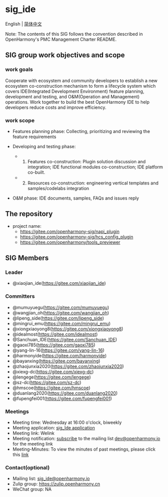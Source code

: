 # sig_ide

English | [简体中文](./sig_ide_cn.md)

Note: The contents of this SIG follows the convention described in OpenHarmony's PMC Management Charter README.

## SIG group work objectives and scope

### work goals

Cooperate with ecosystem and community developers to establish a new ecosystem co-construction mechanism to form a lifecycle system which covers IDE(Integrated Development Environment) feature planning, development and testing, and O&M(Operation and Management) operations.  Work together to build the best OpenHarmony IDE to help developers reduce costs and improve efficiency.

### work scope

+ Features planning phase:
Collecting, prioritizing and reviewing the feature requirements
+ Developing and testing phase:
  + 1) Features co-construction:
      Plugin solution discussion and integration; IDE functional modules co-construction; IDE platform co-built.
  + 2) Resources co-construction: engineering vertical templates and samples/codelabs integration

+ O&M phase:
IDE documents, samples, FAQs and  issues reply

## The repository

+ project name:
  + <https://gitee.com/openharmony-sig/napi_plugin>
  + <https://gitee.com/openharmony-sig/hcs_config_plugin>
  + <https://gitee.com/openharmony/tools_previewer>

## SIG Members

### Leader

+ @xiaojian_ide(<https://gitee.com/xiaojian_ide>)

### Committers

+ @mumuyuegu(<https://gitee.com/mumuyuegu>)
+ @wangjian_oh(<https://gitee.com/wangjian_oh>)
+ @lipeng_side(<https://gitee.com/lipeng_side>)
+ @mingrui_emu(<https://gitee.com/mingrui_emu>)
+ @xiongxiaoyong8(<https://gitee.com/xiongxiaoyong8>)
+ @idealmost(<https://gitee.com/idealmost>)
+ @Sanchuan_IDE(<https://gitee.com/Sanchuan_IDE>)
+ @gaoxi785(<https://gitee.com/gaoxi785>)
+ @yang-lin-16(<https://gitee.com/yang-lin-16>)
+ @harmonyide(<https://gitee.com/harmonyide>)
+ @bayanxing(<https://gitee.com/bayanxing>)
+ @zhaojunxia2020(<https://gitee.com/zhaojunxia2020>)
+ @xiexg-dc(<https://gitee.com/xiexg-dc>)
+ @lengege(<https://gitee.com/lengege>)
+ @sz-dc(<https://gitee.com/sz-dc>)
+ @hmscoe(<https://gitee.com/hmscoe>)
+ @duanlang2020(<https://gitee.com/duanlang2020>)
+ @fupengfei001(<https://gitee.com/fupengfei001>)

### Meetings

+ Meeting time: Wednesday at 16:00 o'clock, biweekly
+ Meeting application: [sig_Ide application](https://shimo.im/docs/RKAWVD8p8OiOVek8)
+ Meeting link: Welink
+ Meeting notification: [subscribe](https://lists.openatom.io/postorius/lists/dev.openharmony.io) to the mailing list dev@openharmony.io for the meeting link
+ Meeting-Minutes: To view the minutes of past meetings, please click this [link](https://gitee.com/openharmony-sig/sig-content/tree/master/ide/meetings)

### Contact(optional)

+ Mailing list: sig_ide@openharmony.io
+ Zulip group: <https://zulip.openharmony.cn>
+ WeChat group: NA
